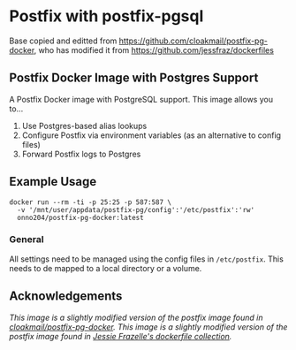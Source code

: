 # Postfix with postfix-pgsql

Base copied and editted from <https://github.com/cloakmail/postfix-pg-docker>, who has modified it from <https://github.com/jessfraz/dockerfiles>

## Postfix Docker Image with Postgres Support

A Postfix Docker image with PostgreSQL support. This image allows you to...

1. Use Postgres-based alias lookups
2. Configure Postfix via environment variables (as an alternative to config files)
2. Forward Postfix logs to Postgres

## Example Usage

```
docker run --rm -ti -p 25:25 -p 587:587 \
  -v '/mnt/user/appdata/postfix-pg/config':'/etc/postfix':'rw'
  onno204/postfix-pg-docker:latest
```

### General

All settings need to be managed using the config files in `/etc/postfix`. This needs to de mapped to a local directory or a volume.

## Acknowledgements

*This image is a slightly modified version of the postfix image found in [cloakmail/postfix-pg-docker](https://github.com/cloakmail/postfix-pg-docker).*
*This image is a slightly modified version of the postfix image found in [Jessie Frazelle's dockerfile collection](https://github.com/jessfraz/dockerfiles).*
